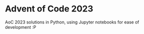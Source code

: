 # Advent of Code 2023

AoC 2023 solutions in Python, using Jupyter notebooks for ease of development :P